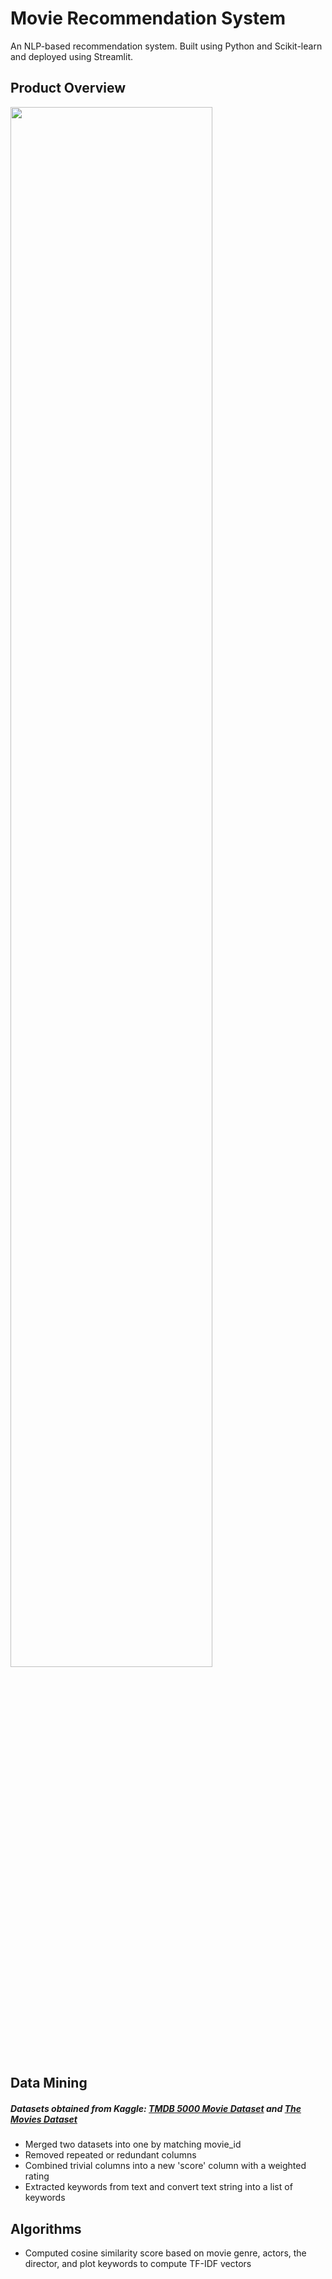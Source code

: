 # Movie Recommendation System
An NLP-based recommendation system. Built using Python and Scikit-learn and deployed using Streamlit. 

## Product Overview
<img src='resources/website_overview.png' width=80%>

## Data Mining
##### Datasets obtained from Kaggle: [TMDB 5000 Movie Dataset](https://www.kaggle.com/datasets/tmdb/tmdb-movie-metadata) and [The Movies Dataset](https://www.kaggle.com/datasets/rounakbanik/the-movies-dataset)
* Merged two datasets into one by matching movie_id
* Removed repeated or redundant columns
* Combined trivial columns into a new 'score' column with a weighted rating
* Extracted keywords from text and convert text string into a list of keywords

## Algorithms
* Computed cosine similarity score based on movie genre, actors, the director, and plot keywords to compute TF-IDF vectors

